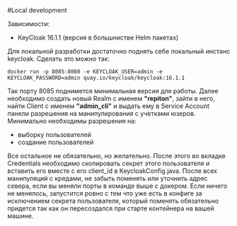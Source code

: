#Local development

Зависимости:
- KeyCloak 16.1.1 (версия в большнистве Helm пакетах)

Для локальной разработки достаточно поднять себе локальный инстанс keycloak. Сделать это можно так:

``
docker run -p 8085:8080 -e KEYCLOAK_USER=admin -e KEYCLOAK_PASSWORD=admin quay.io/keycloak/keycloak:16.1.1
``

Так порту 8085 поднимется минимальная версия для работы.
Далее необходимо создать новый Realm с именем **"repiton"**, зайти в него, найти Client c именем **"admin_cli"** и выдать ему в Service Account панели разрешения на манипулирования с учетками юзеров.
Минимально необходимы разрешения на:
- выборку пользователей
- создание пользователей

Все остальное не обязательно, но желательно.
После этого во вкладке Credentials необходимо скопировать секрет этого пользователя и вставить его вместе с его client_id
в KeycloakConfig.java.
После всех манипуляций с кредами, не забыть поменять или уточнить адрес севера, если вы меняли порты в команде выше с докером. Если ничего не менялось, запустится ровно с тем что уже есть в конфиге за исключением секрета пользователя, который поменять обязательно придется так как он пересоздался при старте контейнера на вашей машине.
